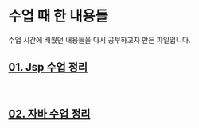 # 수업 때 한 내용들
수업 시간에 배웠던 내용들을 다시 공부하고자 만든 파일입니다.
<br>

## [01. Jsp 수업 정리](https://github.com/namerim/Class/tree/main/Jsp%20%ED%8C%8C%EC%9D%BC "Jsp 수업 정리")

<br>

## [02. 자바 수업 정리](https://github.com/namerim/Class/tree/main/%EC%9E%90%EB%B0%94%20%ED%8C%8C%EC%9D%BC "자바 수업 정리")
